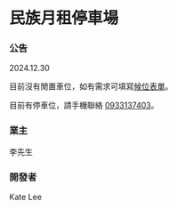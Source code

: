 # 民族月租停車場

###  公告

2024.12.30

目前沒有閒置車位，如有需求可填寫[候位表單](https://docs.google.com/forms/d/e/1FAIpQLScZLgsSwgCKuPQ2KPBjmJinT3hXX3n_u1RZKxrEWJFaCZ5cHw/viewform?usp=dialog)。

目前有停車位，請手機聯絡 [0933137403](tel:+886-933137403)。

###  業主

李先生

###  開發者

Kate Lee
